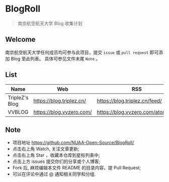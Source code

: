 # BlogRoll

> 南京航空航天大学 Blog 收集计划

## Welcome

南京航空航天大学任何成员均可参与此项目，提交 `issue` 或 `pull request` 即可添加 Blog 至此列表。
具体可参见文件末尾 `Note` 。

## List



| Name           | Web                      | RSS                           |
| -------------- | ------------------------ | ----------------------------- |
| TripleZ's Blog | https://blog.triplez.cn/ | https://blog.triplez.cn/feed/ |
| VVBLOG | https://blog.vvzero.com/ | https://blog.vvzero.com/atom.xml |


## Note

- 项目地址 https://github.com/NUAA-Open-Source/BlogRoll/
- 点击右上角 Watch, 关注文章更新;
- 点击右上角 Star ，收藏本仓库到星标列表中;
- 点击上方 issues 提交你们的分享或个人博客;
- Fork 后, 麻烦编辑本文件 README 的目录内容，提 Pull Request;
- 可以在评论中通过 @ 通知相关同学和分组.
